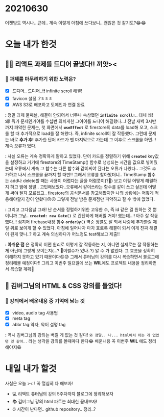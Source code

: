 # 20210630

어젯밤도 역시나...근데.. 계속 이렇게 아침에 쓰다보니.. 괜찮은 것 같기도?😂😂

# 오늘 내가 한것

## 🎉🎉 리액트 과제를 드디어 끝냈다!! 끼얏>< 

### 📌 과제를 마무리하기 위한 노력은?

- [x] 드디어.. 드디어..❗❗ infinite scroll 해결!
- [x] favicon 설정..?ㅎㅎㅎ
- [x] AWS S3로 배포하고 도메인과 연결 완료

: 정말 과제 둘째날, 해결이 안되어서 너무나 속상했던 **`infinite scroll!`**.. 대체 왜! 왜! 뭐가 문제인거야를 수십번
외치게한 그아이를 드디어 해결했다...! 전날 새벽 3시반까지 파악한 문제는, 첫 화면에서 **`useEffect`** 로 firestore의 data를
load해 오고, 스크롤 할 때 추가적으로 load를 잘 해왔다. 즉, infinite scroll이 잘 작동했다. 그런데 문제는 바로 **추가 후!**
추가한 단어 카드가 맨 마지막으로 가는데 그 이후로 스크롤을 하면..! 계속 오류가 떴다. 

: 사실 오류는 계속 정확하게 말하고 있었다. 단어 카드를 정렬하기 위해 **`created`** key값을 설정하고 거기에 firestore의 TimeStamp()
함수로 생성되는 시간을 값으로 넣어줬는데 오류에서 계속 그 함수는 다른 함수와 같이써야 된다는 오류가 나왔다.. 그것도 추가하고
나서 스크롤을 끝까지 할 때만!! 그래서 오류를 찾아봤더니.. TimeStamp 함수는 add나 delete할 때는 사용이 어렵다는 글을 어렴풋이(?🤔)
보고 이걸 어떻게 해결하지 하고 밤에 정말.. 고민해보았다..오류에서 같이쓰라는 함수를 같이 쓰고 싶은데 어떻게 써야 될지 모르겠고..
firestore의 공식문서를 참고해봤지만 나의 상황에는 어떻게 적용해야할지 감이 안왔다😥😥 그렇게 전날 밤은 문제점만 파악하고 잘 수 
밖에 없었다.

: 그리고 그다음날 그래! 난 순서를 정렬하기위한 고유한 수, 즉 id 같은 걸 원하는 것 뿐이니까 그냥.. **`created: new Date()`** 로 간단하게 
해버릴 거야! 했는데...! 아주 잘 작동했다..! 심지어 firebase내장 함수 **`orderBy()`** 역순 정렬도 잘 되서 나중에 추가한걸 제일 위로
보이게 할 수 있었다. 아침에 일어나자 마자 호로록 해결이 되서 이게 진짜 해결이 된게 맞나..? 하고 계속 의심하다가 어느정도 test해보고 제출!!

: **아쉬운 점** 은 정확히 어떤 원리로 이렇게 잘 작동하는 지, 아니면 실제로는 잘 작동하는게 아닌데 그렇게 보이는지(...? 🤔이럴수가 있나..?)
알 수 가 없었다. 그 흐름을 정확히 이해하지 못하고 있기 때문이다😞😞 그래서 튜터님의 강의를 다시 복습하면서 블로그에 정리해볼 예정이다!!
그리고 이번주 일요일에 쓰는 **WIL**에도 프로젝트 내용을 정리하면서 복습할 계획📝

## 🎨 김버그님의 HTML & CSS 강의를 들었다!

### 📌 강의에서 배운내용 중 기억에 남는 것

- [x] video, audio tag 사용법
- [x] meta tag 
- [x] abbr tag 약자, 약어 설명 tag

: 역시 김버그님의 강의는 버릴 게 없는 것 같다! `와 정말.. 나... html에서 아는 게 없었던 것 같아..` 라는 생각을 강의를 볼때마다 한다😂 
배운내용 꼭 이번주 **WIL** 에도 정리해야지😆

# 내일 내가 할것

사실은 오늘 >< ! 꼭 열심히 다 해보자!

- 💻 리액트 튜터님의 강의 5주차까지 블로그에 정리해보자
- 📚 김버그님 강의 html 파트는 최대한 끝내보자!
- ⏰ 시간이 난다면.. github repository.. 정리..?

